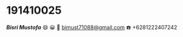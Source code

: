 # 191410025

***Bisri Mustofa*** :smile: :grinning: 
:e-mail: [bimust71088@gmail.com](https://bimust71088@gmail.com) 
:phone: +6281222407242 

